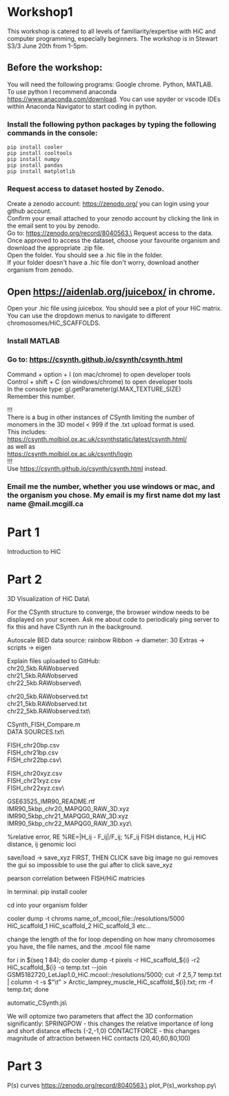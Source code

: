 # Workshop1
This workshop is catered to all levels of familiarity/expertise with HiC and computer programming, especially beginners. The workshop is in Stewart S3/3 June 20th from 1-5pm.

## Before the workshop:
You will need the following programs: Google chrome. Python, MATLAB.\
To use python I recommend anaconda https://www.anaconda.com/download. You can use spyder or vscode IDEs within Anaconda Navigator to start coding in python. 

### Install the following python packages by typing the following commands in the console:
```
pip install cooler
pip install cooltools
pip install numpy
pip install pandas
pip install matplotlib
```
### Request access to dataset hosted by Zenodo.
Create a zenodo account: https://zenodo.org/ you can login using your github account.\
Confirm your email attached to your zenodo account by clicking the link in the email sent to you by zenodo.\
Go to: https://zenodo.org/record/8040563.\
Request access to the data.\
Once approved to access the dataset, choose your favourite organism and download the appropriate .zip file.\
Open the folder. You should see a .hic file in the folder.\
If your folder doesn't have a .hic file don't worry, download another organism from zenodo.

## Open https://aidenlab.org/juicebox/ in chrome.
Open your .hic file using juicebox. You should see a plot of your HiC matrix. You can use the dropdown menus to navigate to different chromosomes/HiC_SCAFFOLDS.

### Install MATLAB

### Go to: https://csynth.github.io/csynth/csynth.html
Command + option + I (on mac/chrome) to open developer tools\
Control + shift + C (on windows/chrome) to open developer tools\
In the console type: gl.getParameter(gl.MAX_TEXTURE_SIZE)\
Remember this number.

!!!\
There is a bug in other instances of CSynth limiting the number of monomers in the 3D model < 999 if the .txt upload format is used.\
This includes:\
https://csynth.molbiol.ox.ac.uk/csynthstatic/latest/csynth.html/ \
as well as\
https://csynth.molbiol.ox.ac.uk/csynth/login \
!!!\
Use https://csynth.github.io/csynth/csynth.html instead.

### Email me the number, whether you use windows or mac, and the organism you chose. My email is my first name dot my last name @mail.mcgill.ca

# Part 1
Introduction to HiC

# Part 2
3D Visualization of HiC Data\

For the CSynth structure to converge, the browser window needs to be displayed on your screen. Ask me about code to periodicaly ping server to fix this and have CSynth run in the background.

Autoscale
BED data source: rainbow
Ribbon -> diameter: 30
Extras -> scripts -> eigen

Explain files uploaded to GitHub:\
chr20_5kb.RAWobserved\
chr21_5kb.RAWobserved\
chr22_5kb.RAWobserved\

chr20_5kb.RAWobserved.txt\
chr21_5kb.RAWobserved.txt\
chr22_5kb.RAWobserved.txt\

CSynth_FISH_Compare.m\
DATA SOURCES.txt\

FISH_chr20bp.csv\
FISH_chr21bp.csv\
FISH_chr22bp.csv\

FISH_chr20xyz.csv\
FISH_chr21xyz.csv\
FISH_chr22xyz.csv\

GSE63525_IMR90_README.rtf\
IMR90_5kbp_chr20_MAPQG0_RAW_3D.xyz\
IMR90_5kbp_chr21_MAPQG0_RAW_3D.xyz\
IMR90_5kbp_chr22_MAPQG0_RAW_3D.xyz\

%relative error, RE
%RE=|H_ij - F_ij|/F_ij;
%F_ij FISH distance, H_ij HiC distance, ij genomic loci

save/load -> save_xyz FIRST, THEN CLICK save big image no gui
removes the gui so impossible to use the gui after to click save_xyz

pearson correlation between FISH/HiC matricies

In terminal:
pip install cooler

cd into your organism folder

cooler dump -t chroms  name_of_mcool_file::/resolutions/5000
HiC_scaffold_1
HiC_scaffold_2
HiC_scaffold_3
etc…

change the length of the for loop depending on how many chromosomes you have, the file names, and the .mcool file name

for i in $(seq 1 84);  do cooler dump -t pixels -r HiC_scaffold_${i} -r2 HiC_scaffold_${i} -o temp.txt --join GSM5182720_LetJap1.0_HiC.mcool::/resolutions/5000; cut -f 2,5,7 temp.txt | column -t -s $"\t" > Arctic_lamprey_muscle_HiC_scaffold_${i}.txt; rm -f temp.txt; done

automatic_CSynth.js\

We will optomize two parameters that affect the 3D conformation significantly:
SPRINGPOW - this changes the relative importance of long and short distance effects (-2,-1,0)
CONTACTFORCE - this changes magnitude of attraction between HiC contacts (20,40,60,80,100)

# Part 3
P(s) curves
https://zenodo.org/record/8040563.\
plot_P(s)_workshop.py\







